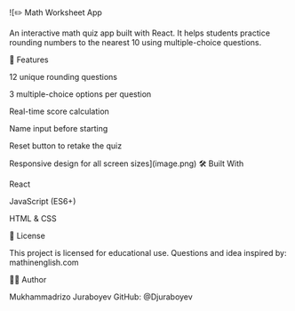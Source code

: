 ![✏️ Math Worksheet App

An interactive math quiz app built with React. It helps students practice rounding numbers to the nearest 10 using multiple-choice questions.

🧠 Features

12 unique rounding questions

3 multiple-choice options per question

Real-time score calculation

Name input before starting

Reset button to retake the quiz

Responsive design for all screen sizes](image.png)
🛠️ Built With

React

JavaScript (ES6+)

HTML & CSS

📄 License

This project is licensed for educational use.
Questions and idea inspired by: mathinenglish.com

🙋‍♂️ Author

Mukhammadrizo Juraboyev
GitHub: @Djuraboyev